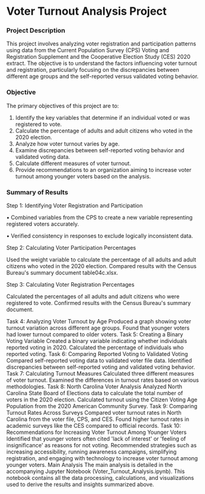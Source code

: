 # Voter Turnout Analysis Project


### Project Description


This project involves analyzing voter registration and participation patterns using data from the Current Population Survey (CPS) Voting and Registration Supplement and the Cooperative Election Study (CES) 2020 extract. The objective is to understand the factors influencing voter turnout and registration, particularly focusing on the discrepancies between different age groups and the self-reported versus validated voting behavior.

### Objective


The primary objectives of this project are to:

1. Identify the key variables that determine if an individual voted or was registered to vote.
2. Calculate the percentage of adults and adult citizens who voted in the 2020 election.
3. Analyze how voter turnout varies by age.
4. Examine discrepancies between self-reported voting behavior and validated voting data.
5. Calculate different measures of voter turnout.
6. Provide recommendations to an organization aiming to increase voter turnout among younger voters based on the analysis.



### Summary of Results


Step 1: Identifying Voter Registration and Participation


• Combined variables from the CPS to create a new variable representing registered voters accurately.

• Verified consistency in responses to exclude logically inconsistent data.


Step 2: Calculating Voter Participation Percentages


Used the weight variable to calculate the percentage of all adults and adult citizens who voted in the 2020 election.
Compared results with the Census Bureau's summary document table04c.xlsx.


Step 3: Calculating Voter Registration Percentages


Calculated the percentages of all adults and adult citizens who were registered to vote.
Confirmed results with the Census Bureau's summary document.


Task 4: Analyzing Voter Turnout by Age
Produced a graph showing voter turnout variation across different age groups.
Found that younger voters had lower turnout compared to older voters.
Task 5: Creating a Binary Voting Variable
Created a binary variable indicating whether individuals reported voting in 2020.
Calculated the percentage of individuals who reported voting.
Task 6: Comparing Reported Voting to Validated Voting
Compared self-reported voting data to validated voter file data.
Identified discrepancies between self-reported voting and validated voting behavior.
Task 7: Calculating Turnout Measures
Calculated three different measures of voter turnout.
Examined the differences in turnout rates based on various methodologies.
Task 8: North Carolina Voter Analysis
Analyzed North Carolina State Board of Elections data to calculate the total number of voters in the 2020 election.
Calculated turnout using the Citizen Voting Age Population from the 2020 American Community Survey.
Task 9: Comparing Turnout Rates Across Surveys
Compared voter turnout rates in North Carolina from the voter file, CPS, and CES.
Found higher turnout rates in academic surveys like the CES compared to official records.
Task 10: Recommendations for Increasing Voter Turnout Among Younger Voters
Identified that younger voters often cited 'lack of interest' or 'feeling of insignificance' as reasons for not voting.
Recommended strategies such as increasing accessibility, running awareness campaigns, simplifying registration, and engaging with technology to increase voter turnout among younger voters.
Main Analysis
The main analysis is detailed in the accompanying Jupyter Notebook (Voter_Turnout_Analysis.ipynb). This notebook contains all the data processing, calculations, and visualizations used to derive the results and insights summarized above.

